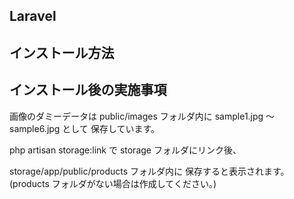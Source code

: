 ## Laravel

## インストール方法

## インストール後の実施事項

画像のダミーデータは public/images フォルダ内に sample1.jpg 〜 sample6.jpg として 保存しています。

php artisan storage:link で storage フォルダにリンク後、

storage/app/public/products フォルダ内に 保存すると表示されます。 (products フォルダがない場合は作成してください。)
